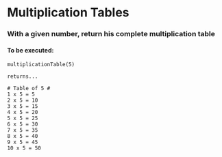 <h1>Multiplication Tables</h1>

<h3>With a given number, return his complete multiplication table</h3>

<h4>To be executed:</h4>

```
multiplicationTable(5)

returns...

# Table of 5 #
1 x 5 = 5
2 x 5 = 10
3 x 5 = 15
4 x 5 = 20
5 x 5 = 25
6 x 5 = 30
7 x 5 = 35
8 x 5 = 40
9 x 5 = 45
10 x 5 = 50


```
